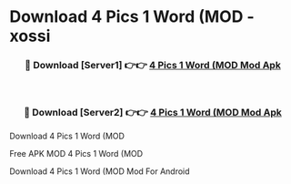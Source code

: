 # Download 4 Pics 1 Word (MOD - xossi



<div align="center">
<h3>🔴 Download [Server1] 👉👉 <a href="https://momento.my/?title=4_Pics_1_Word_(MOD">4 Pics 1 Word (MOD Mod Apk</a></h3><br>

<h3>🔴 Download [Server2] 👉👉 <a href="https://momento.my/?title=4_Pics_1_Word_(MOD">4 Pics 1 Word (MOD Mod Apk</a></h3>
</div>



Download 4 Pics 1 Word (MOD 

Free APK MOD 4 Pics 1 Word (MOD 

Download 4 Pics 1 Word (MOD Mod For Android
